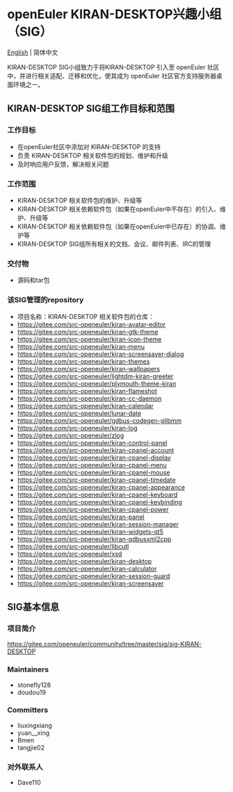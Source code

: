 # openEuler KIRAN-DESKTOP兴趣小组（SIG）
[English](./sig-template.md) | 简体中文

KIRAN-DESKTOP SIG小组致力于将KIRAN-DESKTOP 引入至 openEuler 社区中，并进行相关适配、迁移和优化，使其成为 openEuler 社区官方支持服务器桌面环境之一。


## KIRAN-DESKTOP SIG组工作目标和范围

### 工作目标

- 在openEuler社区中添加对 KIRAN-DESKTOP  的支持 
- 负责 KIRAN-DESKTOP 相关软件包的规划、维护和升级
- 及时响应用户反馈，解决相关问题


### 工作范围

- KIRAN-DESKTOP 相关软件包的维护、升级等
- KIRAN-DESKTOP 相关依赖软件包（如果在openEuler中不存在）的引入、维护、升级等
- KIRAN-DESKTOP 相关依赖软件包（如果在openEuler中已存在）的协调、维护等
- KIRAN-DESKTOP SIG组所有相关的文档、会议、邮件列表、IRC的管理


### 交付物

- 源码和tar包


### 该SIG管理的repository

- 项目名称：KIRAN-DESKTOP
  相关软件包的仓库：
- https://gitee.com/src-openeuler/kiran-avatar-editor
- https://gitee.com/src-openeuler/kiran-gtk-theme
- https://gitee.com/src-openeuler/kiran-icon-theme
- https://gitee.com/src-openeuler/kiran-menu
- https://gitee.com/src-openeuler/kiran-screensaver-dialog
- https://gitee.com/src-openeuler/kiran-themes
- https://gitee.com/src-openeuler/kiran-wallpapers
- https://gitee.com/src-openeuler/lightdm-kiran-greeter
- https://gitee.com/src-openeuler/plymouth-theme-kiran
- https://gitee.com/src-openeuler/kiran-flameshot
- https://gitee.com/src-openeuler/kiran-cc-daemon
- https://gitee.com/src-openeuler/kiran-calendar
- https://gitee.com/src-openeuler/lunar-date
- https://gitee.com/src-openeuler/gdbus-codegen-glibmm
- https://gitee.com/src-openeuler/kiran-log
- https://gitee.com/src-openeuler/zlog
- https://gitee.com/src-openeuler/kiran-control-panel
- https://gitee.com/src-openeuler/kiran-cpanel-account
- https://gitee.com/src-openeuler/kiran-cpanel-display
- https://gitee.com/src-openeuler/kiran-cpanel-menu
- https://gitee.com/src-openeuler/kiran-cpanel-mouse
- https://gitee.com/src-openeuler/kiran-cpanel-timedate
- https://gitee.com/src-openeuler/kiran-cpanel-appearance
- https://gitee.com/src-openeuler/kiran-cpanel-keyboard
- https://gitee.com/src-openeuler/kiran-cpanel-keybinding
- https://gitee.com/src-openeuler/kiran-cpanel-power
- https://gitee.com/src-openeuler/kiran-panel
- https://gitee.com/src-openeuler/kiran-session-manager
- https://gitee.com/src-openeuler/kiran-widgets-qt5
- https://gitee.com/src-openeuler/kiran-qdbusxml2cpp
- https://gitee.com/src-openeuler/libcutl
- https://gitee.com/src-openeuler/xsd
- https://gitee.com/src-openeuler/kiran-desktop
- https://gitee.com/src-openeuler/kiran-calculator
- https://gitee.com/src-openeuler/kiran-session-guard
- https://gitee.com/src-openeuler/kiran-screensaver

## SIG基本信息

### 项目简介

 https://gitee.com/openeuler/community/tree/master/sig/sig-KIRAN-DESKTOP

### Maintainers
- stonefly128
- doudou19

### Committers
- liuxingxiang
- yuan__xing 
- Bmen
- tangjie02

### 对外联系人
- Dave110


